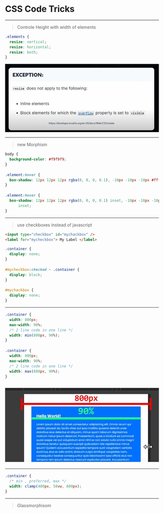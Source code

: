 # CSS Code Tricks

---

> Controle Height with width of elements

```css
.elements {
  resize: vertical;
  resize: horizontal;
  resize: both;
}
```

![alt text](./css_ref-1.png)

---

> new Morphism

```css
body {
  background-color: #f9f9f9;
}

.element:hover {
  box-shadow: 12px 12px 12px rgba(0, 0, 0, 0.1), -10px -10px -10px #fff;
}

.element:hover {
  box-shadow: 12px 12px 12px rgba(0, 0, 0, 0.1) inset, -10px -10px -10px #fff
      inset;
}
```

---

> use checkboxes instead of javascript

```html
<input type="checkbox" id="mychackbox" />
<label for="mycheckbox"> My Label </label>
```

```css
.container {
  display: none;
}

#mycheckbox:checked ~ .container {
  display: block;
}

#mychackbox {
  display: none;
}
```

---

```css
.container {
  width: 800px;
  max-width: 90%;
  /* 2 line code in one line */
  width: min(800px, 90%);
}

.container {
  width: 800px;
  max-width: 90%;
  /* 2 line code in one line */
  width: max(800px, 90%);
}
```

## ![alt text](image-2.png)

---

```css
.container {
  /* min , preferred, max */
  width: clamp(400px, 50vw, 800px);
}
```

---

> Glassmorphisom

```css

```

```css

```

```css

```
